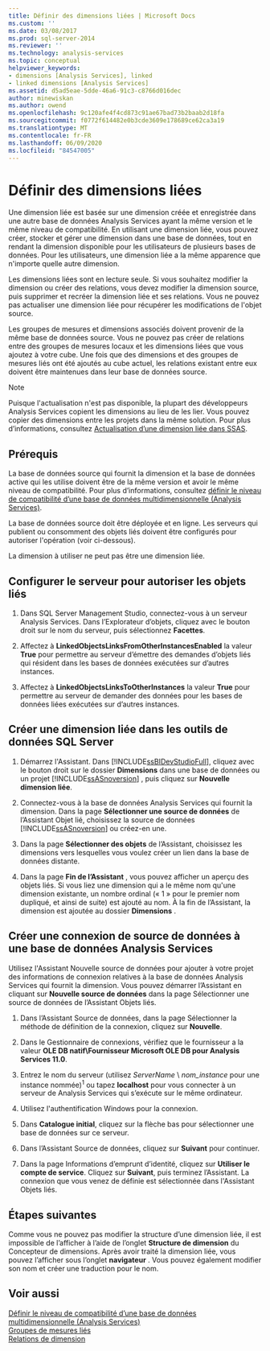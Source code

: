 ```yaml
---
title: Définir des dimensions liées | Microsoft Docs
ms.custom: ''
ms.date: 03/08/2017
ms.prod: sql-server-2014
ms.reviewer: ''
ms.technology: analysis-services
ms.topic: conceptual
helpviewer_keywords:
- dimensions [Analysis Services], linked
- linked dimensions [Analysis Services]
ms.assetid: d5ad5eae-5dde-46a6-91c3-c8766d016dec
author: minewiskan
ms.author: owend
ms.openlocfilehash: 9c120afe4f4cd873c91ae67bad73b2baab2d18fa
ms.sourcegitcommit: f0772f614482e0b3cde3609e178689ce62ca3a19
ms.translationtype: MT
ms.contentlocale: fr-FR
ms.lasthandoff: 06/09/2020
ms.locfileid: "84547005"
---
```

# <a name="define-linked-dimensions"></a>Définir des dimensions liées
  Une dimension liée est basée sur une dimension créée et enregistrée dans une autre base de données Analysis Services ayant la même version et le même niveau de compatibilité. En utilisant une dimension liée, vous pouvez créer, stocker et gérer une dimension dans une base de données, tout en rendant la dimension disponible pour les utilisateurs de plusieurs bases de données. Pour les utilisateurs, une dimension liée a la même apparence que n'importe quelle autre dimension.  
  
 Les dimensions liées sont en lecture seule. Si vous souhaitez modifier la dimension ou créer des relations, vous devez modifier la dimension source, puis supprimer et recréer la dimension liée et ses relations. Vous ne pouvez pas actualiser une dimension liée pour récupérer les modifications de l'objet source.  
  
 Les groupes de mesures et dimensions associés doivent provenir de la même base de données source. Vous ne pouvez pas créer de relations entre des groupes de mesures locaux et les dimensions liées que vous ajoutez à votre cube. Une fois que des dimensions et des groupes de mesures liés ont été ajoutés au cube actuel, les relations existant entre eux doivent être maintenues dans leur base de données source.  
  
> [!NOTE]  
>  Puisque l'actualisation n'est pas disponible, la plupart des développeurs Analysis Services copient les dimensions au lieu de les lier. Vous pouvez copier des dimensions entre les projets dans la même solution. Pour plus d’informations, consultez [Actualisation d’une dimension liée dans SSAS](http://sqlblog.com/blogs/marco_russo/archive/2006/09/12/refresh-of-a-linked-dimension-in-ssas.aspx).  
  
## <a name="prerequisites"></a>Prérequis  
 La base de données source qui fournit la dimension et la base de données active qui les utilise doivent être de la même version et avoir le même niveau de compatibilité. Pour plus d’informations, consultez [définir le niveau de compatibilité d’une base de données multidimensionnelle &#40;Analysis Services&#41;](compatibility-level-of-a-multidimensional-database-analysis-services.md).  
  
 La base de données source doit être déployée et en ligne. Les serveurs qui publient ou consomment des objets liés doivent être configurés pour autoriser l'opération (voir ci-dessous).  
  
 La dimension à utiliser ne peut pas être une dimension liée.  
  
## <a name="configure-server-to-allow-linked-objects"></a>Configurer le serveur pour autoriser les objets liés  
  
1.  Dans SQL Server Management Studio, connectez-vous à un serveur Analysis Services. Dans l’Explorateur d’objets, cliquez avec le bouton droit sur le nom du serveur, puis sélectionnez **Facettes**.  
  
2.  Affectez à **LinkedObjectsLinksFromOtherInstancesEnabled** la valeur **True** pour permettre au serveur d’émettre des demandes d’objets liés qui résident dans les bases de données exécutées sur d’autres instances.  
  
3.  Affectez à **LinkedObjectsLinksToOtherInstances** la valeur **True** pour permettre au serveur de demander des données pour les bases de données liées exécutées sur d’autres instances.  
  
## <a name="create-a-linked-dimension-in-sql-server-data-tools"></a>Créer une dimension liée dans les outils de données SQL Server  
  
1.  Démarrez l'Assistant. Dans [!INCLUDE[ssBIDevStudioFull](../../includes/ssbidevstudiofull-md.md)], cliquez avec le bouton droit sur le dossier **Dimensions** dans une base de données ou un projet [!INCLUDE[ssASnoversion](../../includes/ssasnoversion-md.md)] , puis cliquez sur **Nouvelle dimension liée**.  
  
2.  Connectez-vous à la base de données Analysis Services qui fournit la dimension. Dans la page **Sélectionner une source de données** de l’Assistant Objet lié, choisissez la source de données [!INCLUDE[ssASnoversion](../../includes/ssasnoversion-md.md)] ou créez-en une.  
  
3.  Dans la page **Sélectionner des objets** de l’Assistant, choisissez les dimensions vers lesquelles vous voulez créer un lien dans la base de données distante.  
  
4.  Dans la page **Fin de l’Assistant** , vous pouvez afficher un aperçu des objets liés. Si vous liez une dimension qui a le même nom qu'une dimension existante, un nombre ordinal (« 1 » pour le premier nom dupliqué, et ainsi de suite) est ajouté au nom. À la fin de l’Assistant, la dimension est ajoutée au dossier **Dimensions** .  
  
##  <a name="create-a-new-data-source-connection-to-an-analysis-services-database"></a><a name="bkmk_CreateNew"></a> Créer une connexion de source de données à une base de données Analysis Services  
 Utilisez l'Assistant Nouvelle source de données pour ajouter à votre projet des informations de connexion relatives à la base de données Analysis Services qui fournit la dimension. Vous pouvez démarrer l’Assistant en cliquant sur **Nouvelle source de données** dans la page Sélectionner une source de données de l’Assistant Objets liés.  
  
1.  Dans l’Assistant Source de données, dans la page Sélectionner la méthode de définition de la connexion, cliquez sur **Nouvelle**.  
  
2.  Dans le Gestionnaire de connexions, vérifiez que le fournisseur a la valeur **OLE DB natif\Fournisseur Microsoft OLE DB pour Analysis Services 11.0**.  
  
3.  Entrez le nom du serveur (utilisez *ServerName* \\ *nom_instance* pour une instance nommée)<sup>1</sup> ou tapez **localhost** pour vous connecter à un serveur de Analysis Services qui s’exécute sur le même ordinateur.  
  
4.  Utilisez l'authentification Windows pour la connexion.  
  
5.  Dans **Catalogue initial**, cliquez sur la flèche bas pour sélectionner une base de données sur ce serveur.  
  
6.  Dans l’Assistant Source de données, cliquez sur **Suivant** pour continuer.  
  
7.  Dans la page Informations d’emprunt d’identité, cliquez sur **Utiliser le compte de service**. Cliquez sur **Suivant**, puis terminez l’Assistant. La connexion que vous venez de définie est sélectionnée dans l'Assistant Objets liés.  
  
## <a name="next-steps"></a>Étapes suivantes  
 Comme vous ne pouvez pas modifier la structure d’une dimension liée, il est impossible de l’afficher à l’aide de l’onglet **Structure de dimension** du Concepteur de dimensions. Après avoir traité la dimension liée, vous pouvez l’afficher sous l’onglet **navigateur** . Vous pouvez également modifier son nom et créer une traduction pour le nom.  
  
## <a name="see-also"></a>Voir aussi  
 [Définir le niveau de compatibilité d’une base de données multidimensionnelle &#40;Analysis Services&#41;](compatibility-level-of-a-multidimensional-database-analysis-services.md)   
 [Groupes de mesures liés](linked-measure-groups.md)   
 [Relations de dimension](../multidimensional-models-olap-logical-cube-objects/dimension-relationships.md)  
  
  
